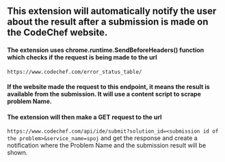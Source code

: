 ## This extension will automatically notify the user about the result after a submission is made on the CodeChef website.

#### The extension uses chrome.runtime.SendBeforeHeaders() function which checks if the request is being made to the url 
`https://www.codechef.com/error_status_table/`
####  If the website made the request to this endpoint, it means the result is available from the submission. It will use a content script to scrape problem Name. 
#### The extension will then make a GET request to the url 
`https://www.codechef.com/api/ide/submit?solution_id=<submission id of the problem>&service_name=spoj` and get the response and create a notification where the Problem Name and the submission result will be shown. 